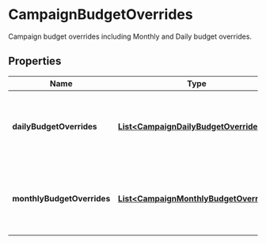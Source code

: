 

# CampaignBudgetOverrides

Campaign budget overrides including Monthly and Daily budget overrides.

## Properties

| Name | Type | Description | Notes |
|------------ | ------------- | ------------- | -------------|
|**dailyBudgetOverrides** | [**List&lt;CampaignDailyBudgetOverride&gt;**](CampaignDailyBudgetOverride.md) | Campaign budget override daily part, chronological order restricted. |  |
|**monthlyBudgetOverrides** | [**List&lt;CampaignMonthlyBudgetOverride&gt;**](CampaignMonthlyBudgetOverride.md) | Campaign budget override monthly part, chronological order restricted. |  |



